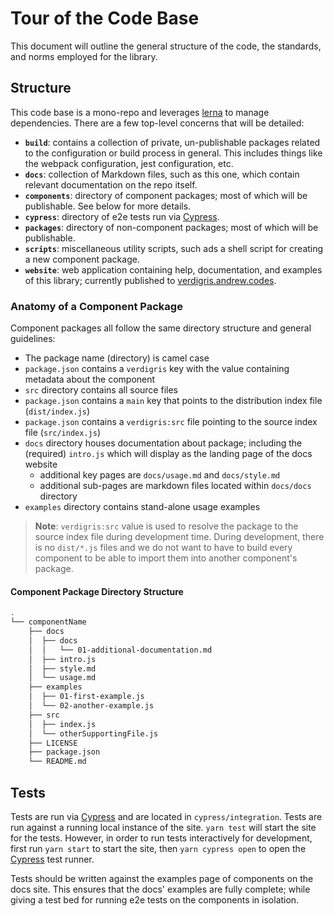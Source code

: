 # Tour of the Code Base

This document will outline the general structure of the code, the standards, and norms employed for the library.

## Structure

This code base is a mono-repo and leverages [lerna](https://lernajs.io/) to manage dependencies. There are a few top-level concerns that will be detailed:

* **`build`**: contains a collection of private, un-publishable packages related to the configuration or build process in general. This includes things like the webpack configuration, jest configuration, etc.
* **`docs`**: collection of Markdown files, such as this one, which contain relevant documentation on the repo itself.
* **`components`**: directory of component packages; most of which will be publishable. See below for more details.
* **`cypress`**: directory of e2e tests run via [Cypress](https://cypress.io).
* **`packages`**: directory of non-component packages; most of which will be publishable.
* **`scripts`**: miscellaneous utility scripts, such ads a shell script for creating a new component package.
* **`website`**: web application containing help, documentation, and examples of this library; currently published to [verdigris.andrew.codes](http://verdigris.andrew.codes).

### Anatomy of a Component Package

Component packages all follow the same directory structure and general guidelines:

* The package name (directory) is camel case
* `package.json` contains a `verdigris` key with the value containing metadata about the component
* `src` directory contains all source files
* `package.json` contains a `main` key that points to the distribution index file (`dist/index.js`)
* `package.json` contains a `verdigris:src` file pointing to the source index file (`src/index.js`)
* `docs` directory houses documentation about package; including the (required) `intro.js` which will display as the landing page of the docs website
  * additional key pages are `docs/usage.md` and `docs/style.md`
  * additional sub-pages are markdown files located within `docs/docs` directory
* `examples` directory contains stand-alone usage examples

> **Note**: `verdigris:src` value is used to resolve the package to the source index file during development time. During development, there is no `dist/*.js` files and we do not want to have to build every component to be able to import them into another component's package.

#### Component Package Directory Structure

```bash
.
└── componentName
    ├── docs
    │  ├── docs
    │  │   └── 01-additional-documentation.md
    │  ├── intro.js
    │  ├── style.md
    │  └── usage.md
    ├── examples
    │  ├── 01-first-example.js
    │  └── 02-another-example.js
    ├── src
    │  ├── index.js
    │  └── otherSupportingFile.js
    ├── LICENSE
    ├── package.json
    └── README.md
```

## Tests

Tests are run via [Cypress](https://cypress.io) and are located in `cypress/integration`. Tests are run against a running local instance of the site. `yarn test` will start the site for the tests. However, in order to run tests interactively for development, first run `yarn start` to start the site, then `yarn cypress open` to open the [Cypress](https://cypress.io) test runner.

Tests should be written against the examples page of components on the docs site. This ensures that the docs' examples are fully complete; while giving a test bed for running e2e tests on the components in isolation.

